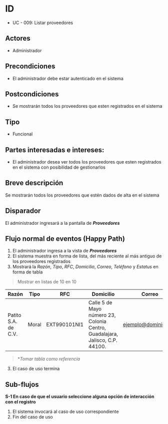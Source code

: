 # ID
 - UC - 009: Listar proveedores 
 
## Actores
 * Administrador

## Precondiciones
 * El administrador debe estar autenticado en el sistema

## Postcondiciones
 * Se mostrarán todos los proveedores que esten registrados en el sistema
   
## Tipo 
 * Funcional

## Partes interesadas e intereses:
- El administrador desea ver todos los proveedores que esten registrados en el sistema con posibilidad de gestionarlos

## Breve descripción
Se mostrarán todos los proveedores que estén dados de alta en el sistema

## Disparador
El administrador ingresará a la pantalla de __*Proveedores*__

## Flujo normal de eventos (Happy Path)
1. El administrador ingresa a la vista de __*Proveedores*__
2. El sistema muestra en forma de lista, del más reciente al más antiguo de los proveedores registrados
3. Mostrará la *Razón*, *Tipo*, *RFC*, *Domicilio*, *Correo*, *Teléfono* y *Estatus* en forma de tabla
> Mostrar en listas de 10 en 10

|Razón|Tipo|RFC|Domicilio|Correo|Telefono|Estatus|Acciones|
|-|-|-|-|-|-|-|-|
|Patito S.A. de C.V.|Moral|EXT990101NI1|Calle 5 de Mayo número 23, Colonia Centro, Guadalajara, Jalisco, C.P. 44100.|ejemplo@dominio.com|(+52)5512345678|Activo|[][][]|
> **Tomar tabla como referencia*
3. El caso de uso termina

## Sub-flujos 
__S-1 En caso de que el usuario seleccione alguna opción de interacción con el registro__

1. El sistema invocará al caso de uso correspondiente
3. Fin del caso de uso